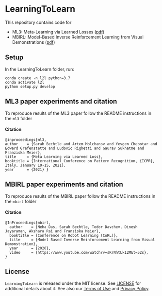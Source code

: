 # LearningToLearn
This repository contains code for 
* ML3: Meta-Learning via Learned Losses ([pdf](https://arxiv.org/pdf/1906.05374.pdf))
* MBIRL: Model-Based Inverse Reinforcement Learning from Visual Demonstrations ([pdf](https://arxiv.org/pdf/2010.09034.pdf))

## Setup
In the LearningToLearn folder, run:

```
conda create -n l2l python=3.7
conda activate l2l 
python setup.py develop
```

## ML3 paper experiments and citation
To reproduce results of the ML3 paper follow the README instructions in the `ml3` folder

#### Citation
```
@inproceedings{ml3,
author    = {Sarah Bechtle and Artem Molchanov and Yevgen Chebotar and Edward Grefenstette and Ludovic Righetti and Gaurav Sukhatme and Franziska Meier},
title     = {Meta Learning via Learned Loss},
booktitle = {International Conference on Pattern Recognition, {ICPR}, Italy, January 10-15, 2021},
year      = {2021} }
```

## MBIRL paper experiments and citation
To reproduce results of the MBIRL paper follow the README instructions in the `mbirl` folder

#### Citation
```
@InProceedings{mbirl,
  author    = {Neha Das, Sarah Bechtle, Todor Davchev, Dinesh Jayaraman, Akshara Rai and Franziska Meier},
  booktitle = {Conference on Robot Learning (CoRL)},
  title     = {Model Based Inverse Reinforcement Learning from Visual Demonstration},
  year      = {2020},
  video     = {https://www.youtube.com/watch?v=sRrNhtLk12M&t=52s},
}
```

## License

`LearningToLearn` is released under the MIT license. See [LICENSE](LICENSE) for additional details about it.
See also our [Terms of Use](https://opensource.facebook.com/legal/terms) and [Privacy Policy](https://opensource.facebook.com/legal/privacy).

